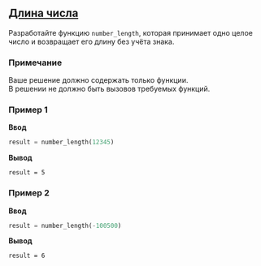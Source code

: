 ## [Длина числа](../../../solutions/4.1/41_c.py)

Разработайте функцию `number_length`, которая принимает одно целое число и возвращает его длину без учёта знака.

### Примечание

Ваше решение должно содержать только функции.\
В решении не должно быть вызовов требуемых функций.

### Пример 1

__Ввод__
```python
result = number_length(12345)
```

__Вывод__
```plaintext
result = 5
```

### Пример 2

__Ввод__
```python
result = number_length(-100500)
```

__Вывод__
```plaintext
result = 6
```